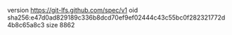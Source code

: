 version https://git-lfs.github.com/spec/v1
oid sha256:e47d0ad829189c336b8dcd70ef9ef02444c43c55bc0f282321772d4b8c65a8c3
size 8862
